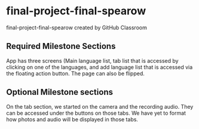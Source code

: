 # final-project-final-spearow
final-project-final-spearow created by GitHub Classroom

## Required Milestone Sections

App has three screens (Main language list, tab list that is accessed by clicking on one of the languages, and add language list that is 
accessed via the floating action button. The page can also be flipped. 

## Optional Milestone sections

On the tab section, we started on the camera and the recording audio. They can be accessed under the buttons on those tabs. We have yet to format
how photos and audio will be displayed in those tabs. 
